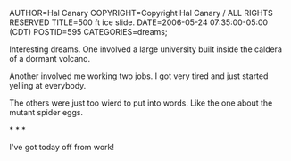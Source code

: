 AUTHOR=Hal Canary
COPYRIGHT=Copyright Hal Canary / ALL RIGHTS RESERVED
TITLE=500 ft ice slide.
DATE=2006-05-24 07:35:00-05:00 (CDT)
POSTID=595
CATEGORIES=dreams;

Interesting dreams. One involved a large university built inside the caldera of a dormant volcano.

Another involved me working two jobs. I got very tired and just started yelling at everybody.

The others were just too wierd to put into words. Like the one about the mutant spider eggs.

\* \* \*

I've got today off from work!
